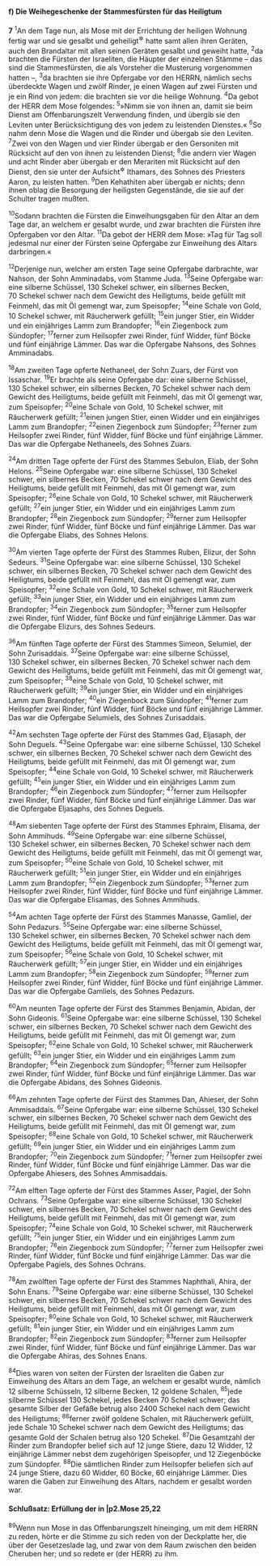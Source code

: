 #### f) Die Weihegeschenke der Stammesfürsten für das Heiligtum

__7__
<sup>1</sup>An dem Tage nun, als Mose mit der Errichtung der heiligen Wohnung fertig war und sie gesalbt und geheiligt<sup title="oder: geweiht">&#x2732;</sup> hatte samt allen ihren Geräten, auch den Brandaltar mit allen seinen Geräten gesalbt und geweiht hatte,
<sup>2</sup>da brachten die Fürsten der Israeliten, die Häupter der einzelnen Stämme – das sind die Stammesfürsten, die als Vorsteher die Musterung vorgenommen hatten –,
<sup>3</sup>da brachten sie ihre Opfergabe vor den HERRN, nämlich sechs überdeckte Wagen und zwölf Rinder, je einen Wagen auf zwei Fürsten und je ein Rind von jedem: die brachten sie vor die heilige Wohnung.
<sup>4</sup>Da gebot der HERR dem Mose folgendes:
<sup>5</sup>»Nimm sie von ihnen an, damit sie beim Dienst am Offenbarungszelt Verwendung finden, und übergib sie den Leviten unter Berücksichtigung des von jedem zu leistenden Dienstes.«
<sup>6</sup>So nahm denn Mose die Wagen und die Rinder und übergab sie den Leviten.
<sup>7</sup>Zwei von den Wagen und vier Rinder übergab er den Gersoniten mit Rücksicht auf den von ihnen zu leistenden Dienst;
<sup>8</sup>die andern vier Wagen und acht Rinder aber übergab er den Merariten mit Rücksicht auf den Dienst, den sie unter der Aufsicht<sup title="oder: Leitung">&#x2732;</sup> Ithamars, des Sohnes des Priesters Aaron, zu leisten hatten.
<sup>9</sup>Den Kehathiten aber übergab er nichts; denn ihnen oblag die Besorgung der heiligsten Gegenstände, die sie auf der Schulter tragen mußten.

<sup>10</sup>Sodann brachten die Fürsten die Einweihungsgaben für den Altar an dem Tage dar, an welchem er gesalbt wurde, und zwar brachten die Fürsten ihre Opfergaben vor den Altar.
<sup>11</sup>Da gebot der HERR dem Mose: »Tag für Tag soll jedesmal nur einer der Fürsten seine Opfergabe zur Einweihung des Altars darbringen.«

<sup>12</sup>Derjenige nun, welcher am ersten Tage seine Opfergabe darbrachte, war Nahson, der Sohn Amminadabs, vom Stamme Juda.
<sup>13</sup>Seine Opfergabe war: eine silberne Schüssel, 130 Schekel schwer, ein silbernes Becken, 70 Schekel schwer nach dem Gewicht des Heiligtums, beide gefüllt mit Feinmehl, das mit Öl gemengt war, zum Speisopfer;
<sup>14</sup>eine Schale von Gold, 10 Schekel schwer, mit Räucherwerk gefüllt;
<sup>15</sup>ein junger Stier, ein Widder und ein einjähriges Lamm zum Brandopfer;
<sup>16</sup>ein Ziegenbock zum Sündopfer;
<sup>17</sup>ferner zum Heilsopfer zwei Rinder, fünf Widder, fünf Böcke und fünf einjährige Lämmer. Das war die Opfergabe Nahsons, des Sohnes Amminadabs.

<sup>18</sup>Am zweiten Tage opferte Nethaneel, der Sohn Zuars, der Fürst von Issaschar.
<sup>19</sup>Er brachte als seine Opfergabe dar: eine silberne Schüssel, 130 Schekel schwer, ein silbernes Becken, 70 Schekel schwer nach dem Gewicht des Heiligtums, beide gefüllt mit Feinmehl, das mit Öl gemengt war, zum Speisopfer;
<sup>20</sup>eine Schale von Gold, 10 Schekel schwer, mit Räucherwerk gefüllt;
<sup>21</sup>einen jungen Stier, einen Widder und ein einjähriges Lamm zum Brandopfer;
<sup>22</sup>einen Ziegenbock zum Sündopfer;
<sup>23</sup>ferner zum Heilsopfer zwei Rinder, fünf Widder, fünf Böcke und fünf einjährige Lämmer. Das war die Opfergabe Nethaneels, des Sohnes Zuars.

<sup>24</sup>Am dritten Tage opferte der Fürst des Stammes Sebulon, Eliab, der Sohn Helons.
<sup>25</sup>Seine Opfergabe war: eine silberne Schüssel, 130 Schekel schwer, ein silbernes Becken, 70 Schekel schwer nach dem Gewicht des Heiligtums, beide gefüllt mit Feinmehl, das mit Öl gemengt war, zum Speisopfer;
<sup>26</sup>eine Schale von Gold, 10 Schekel schwer, mit Räucherwerk gefüllt;
<sup>27</sup>ein junger Stier, ein Widder und ein einjähriges Lamm zum Brandopfer;
<sup>28</sup>ein Ziegenbock zum Sündopfer;
<sup>29</sup>ferner zum Heilsopfer zwei Rinder, fünf Widder, fünf Böcke und fünf einjährige Lämmer. Das war die Opfergabe Eliabs, des Sohnes Helons.

<sup>30</sup>Am vierten Tage opferte der Fürst des Stammes Ruben, Elizur, der Sohn Sedeurs.
<sup>31</sup>Seine Opfergabe war: eine silberne Schüssel, 130 Schekel schwer, ein silbernes Becken, 70 Schekel schwer nach dem Gewicht des Heiligtums, beide gefüllt mit Feinmehl, das mit Öl gemengt war, zum Speisopfer;
<sup>32</sup>eine Schale von Gold, 10 Schekel schwer, mit Räucherwerk gefüllt;
<sup>33</sup>ein junger Stier, ein Widder und ein einjähriges Lamm zum Brandopfer;
<sup>34</sup>ein Ziegenbock zum Sündopfer;
<sup>35</sup>ferner zum Heilsopfer zwei Rinder, fünf Widder, fünf Böcke und fünf einjährige Lämmer. Das war die Opfergabe Elizurs, des Sohnes Sedeurs.

<sup>36</sup>Am fünften Tage opferte der Fürst des Stammes Simeon, Selumiel, der Sohn Zurisaddais.
<sup>37</sup>Seine Opfergabe war: eine silberne Schüssel, 130 Schekel schwer, ein silbernes Becken, 70 Schekel schwer nach dem Gewicht des Heiligtums, beide gefüllt mit Feinmehl, das mit Öl gemengt war, zum Speisopfer;
<sup>38</sup>eine Schale von Gold, 10 Schekel schwer, mit Räucherwerk gefüllt;
<sup>39</sup>ein junger Stier, ein Widder und ein einjähriges Lamm zum Brandopfer;
<sup>40</sup>ein Ziegenbock zum Sündopfer;
<sup>41</sup>ferner zum Heilsopfer zwei Rinder, fünf Widder, fünf Böcke und fünf einjährige Lämmer. Das war die Opfergabe Selumiels, des Sohnes Zurisaddais.

<sup>42</sup>Am sechsten Tage opferte der Fürst des Stammes Gad, Eljasaph, der Sohn Deguels.
<sup>43</sup>Seine Opfergabe war: eine silberne Schüssel, 130 Schekel schwer, ein silbernes Becken, 70 Schekel schwer nach dem Gewicht des Heiligtums, beide gefüllt mit Feinmehl, das mit Öl gemengt war, zum Speisopfer;
<sup>44</sup>eine Schale von Gold, 10 Schekel schwer, mit Räucherwerk gefüllt;
<sup>45</sup>ein junger Stier, ein Widder und ein einjähriges Lamm zum Brandopfer;
<sup>46</sup>ein Ziegenbock zum Sündopfer;
<sup>47</sup>ferner zum Heilsopfer zwei Rinder, fünf Widder, fünf Böcke und fünf einjährige Lämmer. Das war die Opfergabe Eljasaphs, des Sohnes Deguels.

<sup>48</sup>Am siebenten Tage opferte der Fürst des Stammes Ephraim, Elisama, der Sohn Ammihuds.
<sup>49</sup>Seine Opfergabe war: eine silberne Schüssel, 130 Schekel schwer, ein silbernes Becken, 70 Schekel schwer nach dem Gewicht des Heiligtums, beide gefüllt mit Feinmehl, das mit Öl gemengt war, zum Speisopfer;
<sup>50</sup>eine Schale von Gold, 10 Schekel schwer, mit Räucherwerk gefüllt;
<sup>51</sup>ein junger Stier, ein Widder und ein einjähriges Lamm zum Brandopfer;
<sup>52</sup>ein Ziegenbock zum Sündopfer;
<sup>53</sup>ferner zum Heilsopfer zwei Rinder, fünf Widder, fünf Böcke und fünf einjährige Lämmer. Das war die Opfergabe Elisamas, des Sohnes Ammihuds.

<sup>54</sup>Am achten Tage opferte der Fürst des Stammes Manasse, Gamliel, der Sohn Pedazurs.
<sup>55</sup>Seine Opfergabe war: eine silberne Schüssel, 130 Schekel schwer, ein silbernes Becken, 70 Schekel schwer nach dem Gewicht des Heiligtums, beide gefüllt mit Feinmehl, das mit Öl gemengt war, zum Speisopfer;
<sup>56</sup>eine Schale von Gold, 10 Schekel schwer, mit Räucherwerk gefüllt;
<sup>57</sup>ein junger Stier, ein Widder und ein einjähriges Lamm zum Brandopfer;
<sup>58</sup>ein Ziegenbock zum Sündopfer;
<sup>59</sup>ferner zum Heilsopfer zwei Rinder, fünf Widder, fünf Böcke und fünf einjährige Lämmer. Das war die Opfergabe Gamliels, des Sohnes Pedazurs.

<sup>60</sup>Am neunten Tage opferte der Fürst des Stammes Benjamin, Abidan, der Sohn Gideonis.
<sup>61</sup>Seine Opfergabe war: eine silberne Schüssel, 130 Schekel schwer, ein silbernes Becken, 70 Schekel schwer nach dem Gewicht des Heiligtums, beide gefüllt mit Feinmehl, das mit Öl gemengt war, zum Speisopfer;
<sup>62</sup>eine Schale von Gold, 10 Schekel schwer, mit Räucherwerk gefüllt;
<sup>63</sup>ein junger Stier, ein Widder und ein einjähriges Lamm zum Brandopfer;
<sup>64</sup>ein Ziegenbock zum Sündopfer;
<sup>65</sup>ferner zum Heilsopfer zwei Rinder, fünf Widder, fünf Böcke und fünf einjährige Lämmer. Das war die Opfergabe Abidans, des Sohnes Gideonis.

<sup>66</sup>Am zehnten Tage opferte der Fürst des Stammes Dan, Ahieser, der Sohn Ammisaddais.
<sup>67</sup>Seine Opfergabe war: eine silberne Schüssel, 130 Schekel schwer, ein silbernes Becken, 70 Schekel schwer nach dem Gewicht des Heiligtums, beide gefüllt mit Feinmehl, das mit Öl gemengt war, zum Speisopfer;
<sup>68</sup>eine Schale von Gold, 10 Schekel schwer, mit Räucherwerk gefüllt;
<sup>69</sup>ein junger Stier, ein Widder und ein einjähriges Lamm zum Brandopfer;
<sup>70</sup>ein Ziegenbock zum Sündopfer;
<sup>71</sup>ferner zum Heilsopfer zwei Rinder, fünf Widder, fünf Böcke und fünf einjährige Lämmer. Das war die Opfergabe Ahiesers, des Sohnes Ammisaddais.

<sup>72</sup>Am elften Tage opferte der Fürst des Stammes Asser, Pagiel, der Sohn Ochrans.
<sup>73</sup>Seine Opfergabe war: eine silberne Schüssel, 130 Schekel schwer, ein silbernes Becken, 70 Schekel schwer nach dem Gewicht des Heiligtums, beide gefüllt mit Feinmehl, das mit Öl gemengt war, zum Speisopfer;
<sup>74</sup>eine Schale von Gold, 10 Schekel schwer, mit Räucherwerk gefüllt;
<sup>75</sup>ein junger Stier, ein Widder und ein einjähriges Lamm zum Brandopfer;
<sup>76</sup>ein Ziegenbock zum Sündopfer;
<sup>77</sup>ferner zum Heilsopfer zwei Rinder, fünf Widder, fünf Böcke und fünf einjährige Lämmer. Das war die Opfergabe Pagiels, des Sohnes Ochrans.

<sup>78</sup>Am zwölften Tage opferte der Fürst des Stammes Naphthali, Ahira, der Sohn Enans.
<sup>79</sup>Seine Opfergabe war: eine silberne Schüssel, 130 Schekel schwer, ein silbernes Becken, 70 Schekel schwer nach dem Gewicht des Heiligtums, beide gefüllt mit Feinmehl, das mit Öl gemengt war, zum Speisopfer;
<sup>80</sup>eine Schale von Gold, 10 Schekel schwer, mit Räucherwerk gefüllt;
<sup>81</sup>ein junger Stier, ein Widder und ein einjähriges Lamm zum Brandopfer;
<sup>82</sup>ein Ziegenbock zum Sündopfer;
<sup>83</sup>ferner zum Heilsopfer zwei Rinder, fünf Widder, fünf Böcke und fünf einjährige Lämmer. Das war die Opfergabe Ahiras, des Sohnes Enans.

<sup>84</sup>Dies waren von seiten der Fürsten der Israeliten die Gaben zur Einweihung des Altars an dem Tage, an welchem er gesalbt wurde, nämlich 12 silberne Schüsseln, 12 silberne Becken, 12 goldene Schalen,
<sup>85</sup>jede silberne Schüssel 130 Schekel, jedes Becken 70 Schekel schwer; das gesamte Silber der Gefäße betrug also 2400 Schekel nach dem Gewicht des Heiligtums;
<sup>86</sup>ferner zwölf goldene Schalen, mit Räucherwerk gefüllt, jede Schale 10 Schekel schwer nach dem Gewicht des Heiligtums; das gesamte Gold der Schalen betrug also 120 Schekel.
<sup>87</sup>Die Gesamtzahl der Rinder zum Brandopfer belief sich auf 12 junge Stiere, dazu 12 Widder, 12 einjährige Lämmer nebst dem zugehörigen Speisopfer, und 12 Ziegenböcke zum Sündopfer.
<sup>88</sup>Die sämtlichen Rinder zum Heilsopfer beliefen sich auf 24 junge Stiere, dazu 60 Widder, 60 Böcke, 60 einjährige Lämmer. Dies waren die Gaben zur Einweihung des Altars, nachdem er gesalbt worden war.

#### Schlußsatz: Erfüllung der in |p2.Mose 25,22

<sup>89</sup>Wenn nun Mose in das Offenbarungszelt hineinging, um mit dem HERRN zu reden, hörte er die Stimme zu sich reden von der Deckplatte her, die über der Gesetzeslade lag, und zwar von dem Raum zwischen den beiden Cheruben her; und so redete er (der HERR) zu ihm.